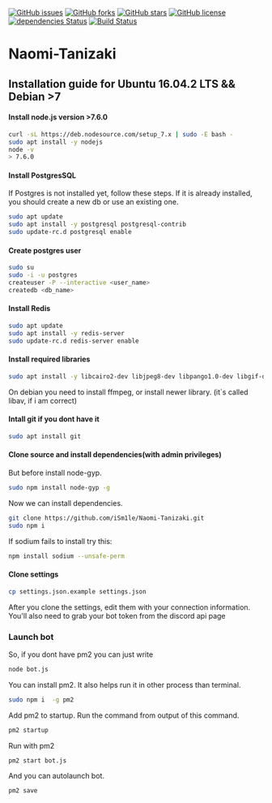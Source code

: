 [![GitHub issues](https://img.shields.io/github/issues/iSm1le/Naomi-Tanizaki.svg?style=flat-square)](https://github.com/iSm1le/Naomi-Tanizaki/issues)
[![GitHub forks](https://img.shields.io/github/forks/iSm1le/Naomi-Tanizaki.svg?style=flat-square)](https://github.com/iSm1le/Naomi-Tanizaki/network)
[![GitHub stars](https://img.shields.io/github/stars/iSm1le/Naomi-Tanizaki.svg?style=flat-square)](https://github.com/iSm1le/Naomi-Tanizaki/stargazers)
[![GitHub license](https://img.shields.io/badge/license-MIT-blue.svg?style=flat-square)](https://raw.githubusercontent.com/iSm1le/Naomi-Tanizaki/master/LICENSE)
[![dependencies Status](https://david-dm.org/iSm1le/Naomi-Tanizaki/status.svg?style=flat-square)](https://david-dm.org/iSm1le/Naomi-Tanizaki)
[![Build Status](https://travis-ci.org/iSm1le/Naomi-Tanizaki.svg?branch=master)](https://travis-ci.org/iSm1le/Naomi-Tanizaki)
# Naomi-Tanizaki

## Installation guide for Ubuntu 16.04.2 LTS && Debian >7

#### Install node.js version >7.6.0

```bash
curl -sL https://deb.nodesource.com/setup_7.x | sudo -E bash -
sudo apt install -y nodejs
node -v
> 7.6.0
```

#### Install PostgresSQL
If Postgres is not installed yet, follow these steps. If it is already installed, you should create a new db or use an existing one.

```bash
sudo apt update
sudo apt install -y postgresql postgresql-contrib
sudo update-rc.d postgresql enable
```

#### Create postgres user
```bash
sudo su
sudo -i -u postgres
createuser -P --interactive <user_name>
createdb <db_name>
```

#### Install Redis
```bash
sudo apt update
sudo apt install -y redis-server
sudo update-rc.d redis-server enable
```

#### Install required libraries
```bash
sudo apt install -y libcairo2-dev libjpeg8-dev libpango1.0-dev libgif-dev build-essential g++ libtool autoconf automake
```

On debian you need to install ffmpeg, or install newer library. (it`s called libav, if i am correct)

#### Intall git if you dont have it
```bash
sudo apt install git
```

#### Clone source and install dependencies(with admin privileges)
But before install node-gyp.
```bash
sudo npm install node-gyp -g
```

Now we can install dependencies.
```bash
git clone https://github.com/iSm1le/Naomi-Tanizaki.git
sudo npm i
```

If sodium fails to install try this:
```bash
npm install sodium --unsafe-perm
```

#### Clone settings
```bash
cp settings.json.example settings.json
```

After you clone the settings, edit them with your connection information. You'll also need to grab your bot token from the discord api page

### Launch bot
So, if you dont have pm2 you can just write
```bash
node bot.js
```

You can install pm2. It also helps run it in other process than terminal.
```bash
sudo npm i  -g pm2
```

Add pm2 to startup. Run the command from output of this command.
```bash
pm2 startup
```

Run with pm2
```bash
pm2 start bot.js
```

And you can autolaunch bot.
```bash
pm2 save
```
